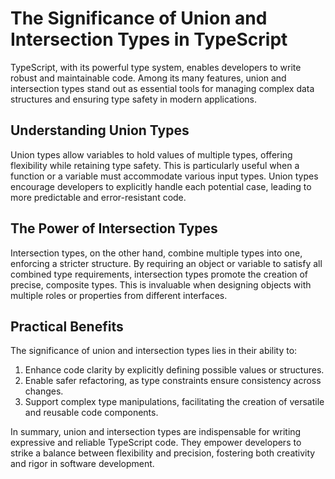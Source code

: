 
# The Significance of Union and Intersection Types in TypeScript

TypeScript, with its powerful type system, enables developers to write robust and maintainable code. Among its many features, union and intersection types stand out as essential tools for managing complex data structures and ensuring type safety in modern applications.

## Understanding Union Types
Union types allow variables to hold values of multiple types, offering flexibility while retaining type safety. This is particularly useful when a function or a variable must accommodate various input types. Union types encourage developers to explicitly handle each potential case, leading to more predictable and error-resistant code.

## The Power of Intersection Types
Intersection types, on the other hand, combine multiple types into one, enforcing a stricter structure. By requiring an object or variable to satisfy all combined type requirements, intersection types promote the creation of precise, composite types. This is invaluable when designing objects with multiple roles or properties from different interfaces.

## Practical Benefits
The significance of union and intersection types lies in their ability to:

1. Enhance code clarity by explicitly defining possible values or structures.
2. Enable safer refactoring, as type constraints ensure consistency across changes.
3. Support complex type manipulations, facilitating the creation of versatile and reusable code components.

In summary, union and intersection types are indispensable for writing expressive and reliable TypeScript code. They empower developers to strike a balance between flexibility and precision, fostering both creativity and rigor in software development.
